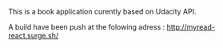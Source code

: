 This is a book application curently based on Udacity API.

A build have been push at the folowing adress :
http://myread-react.surge.sh/
